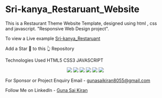 # Sri-kanya_Restaruant_Website
This is a Restaurant Theme Website Template, designed using html , css and javascript.
 "Responsive Web Design project".
 
 To view a Live example <a href="https://gunasaikiran.github.io/Sri-kanya_Restaruant_Website.github.io/">Sri-kanya_Restaruant</a>

Add a Star 🌟 to this 👆 Repository

Technologies Used
HTML5
CSS3
JAVASCRIPT

<p align="center">
  <img src="https://github.com/Gunasaikiran/Sri-kanya_Restaruant_Website.github.io./blob/main/img1.png" >
    <img src="https://github.com/Gunasaikiran/Sri-kanya_Restaruant_Website.github.io./blob/main/img2.png" >

  <img src="https://github.com/Gunasaikiran/Sri-kanya_Restaruant_Website.github.io./blob/main/img3.png" >

  <img src="https://github.com/Gunasaikiran/Sri-kanya_Restaruant_Website.github.io./blob/main/img4.png" >

  <img src="https://github.com/Gunasaikiran/Sri-kanya_Restaruant_Website.github.io./blob/main/img5.png" >

  <img src="https://github.com/Gunasaikiran/Sri-kanya_Restaruant_Website.github.io./blob/main/img6.png" >

  
</p>


For Sponsor or Project Enquiry
Email - gunasaikiran8055@gmail.com

Follow Me on
LinkedIn - <a href="https://www.linkedin.com/in/guna-sai-kiran-b526a2220/">Guna Sai Kiran</a>


